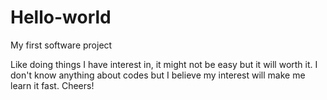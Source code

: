 # Hello-world
My first software project

Like doing things I have interest in, it might not be easy but it will worth it. 
I don't know anything about codes but I believe my interest will make me learn it fast. 
Cheers!
